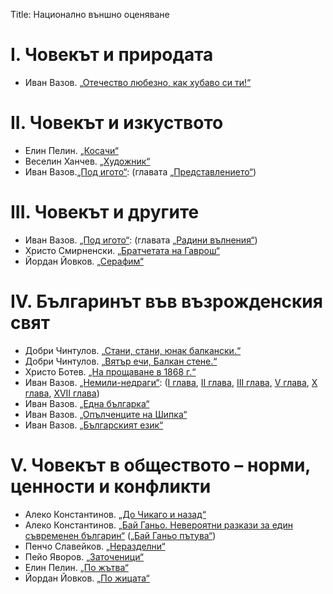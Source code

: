 Title: Национално външно оценяване

# I. Човекът и природата
* Иван Вазов. [„Отечество любезно, как хубаво си ти!“](/text/5163)

# II. Човекът и изкуството
* Елин Пелин. [„Косачи“](/text/5290)
* Веселин Ханчев. [„Художник“](/text/30218)
*  Иван Вазов.[„Под игото“](/text/3753): (главата [„Представлението“](/text/3753/17#textstart))

# III. Човекът и другите
* Иван Вазов. [„Под игото“](/text/3753): (главата [„Радини вълнения“](/text/3753/11#textstart))
* Христо Смирненски. [„Братчетата на Гаврош“](/text/5357)
* Йордан Йовков. [„Серафим“](/text/48174)

# ІV. Българинът във възрожденския свят
* Добри Чинтулов. [„Стани, стани, юнак балкански.“](/text/5796)
* Добри Чинтулов. [„Вятър ечи, Балкан стене.“](/text/5786)
* Христо Ботев. [„На прощаване в 1868 г.“](/text/3235)
* Иван Вазов. [„Немили-недраги“](/text/3765): ([І глава](/text/3765/#textstart), [ІІ глава](/text/3765/2#textstart), [ІІІ глава](/text/3765/3#textstart), [V глава](/text/3765/5#textstart), [X глава](/text/3765/10#textstart), [XVII глава](/text/3765/17#textstart))
* Иван Вазов. [„Една българка“](/text/4387)
* Иван Вазов. [„Опълченците на Шипка“](/text/3860)
* Иван Вазов. [„Българският език“](/text/5189)

# V. Човекът в обществото – норми, ценности и конфликти
* Алеко Константинов. [„До Чикаго и назад“](/text/3705)
* Алеко Константинов. [„Бай Ганьо. Невероятни разкази за един съвременен българин“](/text/3706) ([„Бай Ганьо пътува“](/text/3706/2#textstart))
* Пенчо Славейков. [„Неразделни“](/text/6634)
* Пейо Яворов. [„Заточеници“](/text/7075)
* Елин Пелин. [„По жътва“](/text/5293)
* Йордан Йовков. [„По жицата“](/text/7877)
